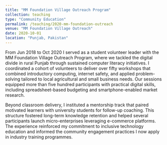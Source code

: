 ```yaml
---
title: "MM Foundation Village Outreach Program"
collection: teaching
type: "Community Education"
permalink: /teaching/2020-mm-foundation-outreach
venue: "MM Foundation Village Outreach"
date: 2020-10-01
location: "Punjab, Pakistan"
---
```


From Jun 2018 to Oct 2020 I served as a student volunteer leader with the MM Foundation Village Outreach Program, where we tackled the digital divide in rural Punjab through sustained computer literacy initiatives. I coordinated a cohort of volunteers to deliver over fifty workshops that combined introductory computing, internet safety, and applied problem-solving tailored to local agricultural and small business needs. Our sessions equipped more than five hundred participants with practical digital skills, including spreadsheet-based budgeting and smartphone-enabled market research.

Beyond classroom delivery, I instituted a mentorship track that paired motivated learners with university students for follow-up coaching. This structure fostered long-term knowledge retention and helped several participants launch micro-enterprises leveraging e-commerce platforms. The experience reinforced my commitment to inclusive technology education and informed the community engagement practices I now apply in industry training programmes.
